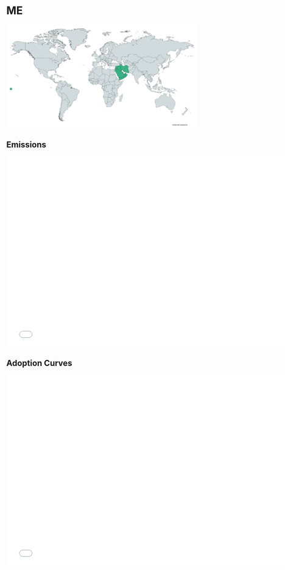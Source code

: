 



# ME 
  
![](../region%20maps/ME.png)  
  
  

## Emissions
<iframe id='igraph' scrolling='no' style='border:none' seamless='seamless' src= "mwedges-pathway-ME-daurafw.html" height='500' width='150%'></iframe>  
  

## Adoption Curves
<iframe id='igraph' scrolling='no' style='border:none' seamless='seamless' src= "scurves-ME-pathway-daurafw.html" height='500' width='150%'></iframe>  
